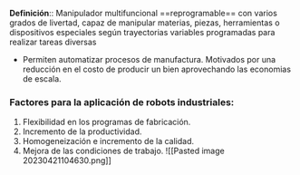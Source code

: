 **Definición**:: Manipulador multifuncional ==reprogramable== con varios grados de livertad, capaz de manipular materias, piezas, herramientas o dispositivos especiales según trayectorias variables programadas para realizar tareas diversas
<!--SR:!2023-05-10,3,250-->

- Permiten automatizar procesos de manufactura. Motivados por una reducción en el costo de producir un bien aprovechando las economias de escala.

### Factores para la aplicación de robots industriales:
1. Flexibilidad en los programas de fabricación.
2. Incremento de la productividad.
3. Homogeneización e incremento de la calidad.
4. Mejora de las condiciones de trabajo.
![[Pasted image 20230421104630.png]]